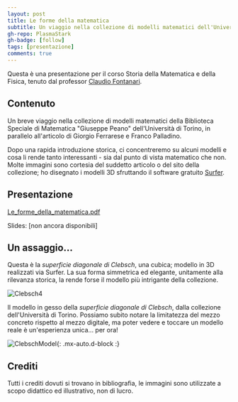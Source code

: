 ```yaml
---
layout: post
title: Le forme della matematica
subtitle: Un viaggio nella collezione di modelli matematici dell'Università di Torino
gh-repo: PlasmaStark
gh-badge: [follow]
tags: [presentazione]
comments: true
---
```


Questa è una presentazione per il corso Storia della Matematica e della Fisica, tenuto dal professor [Claudio Fontanari](https://claudio.fontanari.maths.unitn.it/).

## Contenuto
 Un breve viaggio nella collezione di modelli matematici della Biblioteca Speciale di Matematica "Giuseppe Peano" dell'Università di Torino, 
 in parallelo all'articolo di Giorgio Ferrarese e Franco Palladino. 
 
 Dopo una rapida introduzione storica, ci concentreremo su alcuni modelli e cosa li rende tanto interessanti - 
 sia dal punto di vista matematico che non. Molte immagini sono cortesia del suddetto articolo o del sito della collezione; ho disegnato i modelli 3D sfruttando il 
 software gratuito [Surfer](https://imaginary.org/program/surfer). 

## Presentazione
 
[Le_forme_della_matematica.pdf](https://github.com/PlasmaStark/plasmastark.github.io/files/6361564/Le_forme_della_matematica.pdf)

Slides: [non ancora disponibili]


## Un assaggio...

Questa è la *superficie diagonale di Clebsch*, una cubica; modello in 3D realizzati via Surfer. La sua forma simmetrica ed elegante, unitamente alla rilevanza storica, la rende forse il modello più intrigante della collezione.

 ![Clebsch4](https://user-images.githubusercontent.com/64229723/115791735-42d5e480-a3c9-11eb-8ddb-5407ec2afc87.png)

 Il modello in gesso della *superficie diagonale di Clebsch*, dalla collezione dell'Università di Torino. Possiamo subito notare la limitatezza del mezzo 
 concreto rispetto al mezzo digitale, ma poter vedere e toccare un modello reale è un'esperienza unica... per ora!

 ![ClebschModel](https://user-images.githubusercontent.com/64229723/115791828-6d27a200-a3c9-11eb-9f85-4c09dfdb7c97.PNG){: .mx-auto.d-block :}

 
 
 
## Crediti

 Tutti i crediti dovuti si trovano in bibliografia, le immagini sono utilizzate a scopo didattico ed illustrativo, non di lucro.
